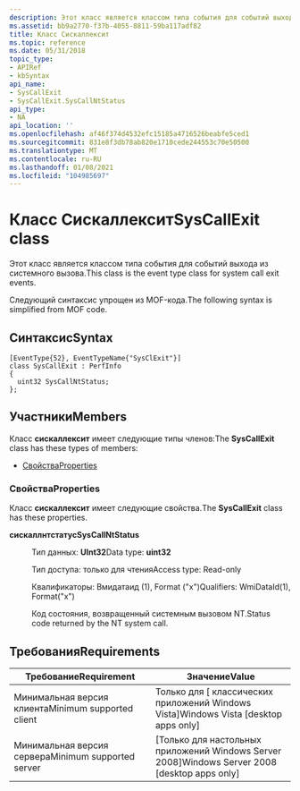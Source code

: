 ```yaml
---
description: Этот класс является классом типа события для событий выхода из системного вызова. Следующий синтаксис упрощен из MOF-кода.
ms.assetid: bb9a2770-f37b-4055-8811-59ba117adf82
title: Класс Сискаллексит
ms.topic: reference
ms.date: 05/31/2018
topic_type:
- APIRef
- kbSyntax
api_name:
- SysCallExit
- SysCallExit.SysCallNtStatus
api_type:
- NA
api_location: ''
ms.openlocfilehash: af46f374d4532efc15185a4716526beabfe5ced1
ms.sourcegitcommit: 831e8f3db78ab820e1710cede244553c70e50500
ms.translationtype: MT
ms.contentlocale: ru-RU
ms.lasthandoff: 01/08/2021
ms.locfileid: "104985697"
---
```

# <a name="syscallexit-class"></a><span data-ttu-id="35e18-104">Класс Сискаллексит</span><span class="sxs-lookup"><span data-stu-id="35e18-104">SysCallExit class</span></span>

<span data-ttu-id="35e18-105">Этот класс является классом типа события для событий выхода из системного вызова.</span><span class="sxs-lookup"><span data-stu-id="35e18-105">This class is the event type class for system call exit events.</span></span>

<span data-ttu-id="35e18-106">Следующий синтаксис упрощен из MOF-кода.</span><span class="sxs-lookup"><span data-stu-id="35e18-106">The following syntax is simplified from MOF code.</span></span>

## <a name="syntax"></a><span data-ttu-id="35e18-107">Синтаксис</span><span class="sxs-lookup"><span data-stu-id="35e18-107">Syntax</span></span>

``` syntax
[EventType{52}, EventTypeName{"SysClExit"}]
class SysCallExit : PerfInfo
{
  uint32 SysCallNtStatus;
};
```

## <a name="members"></a><span data-ttu-id="35e18-108">Участники</span><span class="sxs-lookup"><span data-stu-id="35e18-108">Members</span></span>

<span data-ttu-id="35e18-109">Класс **сискаллексит** имеет следующие типы членов:</span><span class="sxs-lookup"><span data-stu-id="35e18-109">The **SysCallExit** class has these types of members:</span></span>

-   [<span data-ttu-id="35e18-110">Свойства</span><span class="sxs-lookup"><span data-stu-id="35e18-110">Properties</span></span>](#properties)

### <a name="properties"></a><span data-ttu-id="35e18-111">Свойства</span><span class="sxs-lookup"><span data-stu-id="35e18-111">Properties</span></span>

<span data-ttu-id="35e18-112">Класс **сискаллексит** имеет следующие свойства.</span><span class="sxs-lookup"><span data-stu-id="35e18-112">The **SysCallExit** class has these properties.</span></span>

<dl> <dt>

<span data-ttu-id="35e18-113">**сискаллнтстатус**</span><span class="sxs-lookup"><span data-stu-id="35e18-113">**SysCallNtStatus**</span></span>
</dt> <dd> <dl> <dt>

<span data-ttu-id="35e18-114">Тип данных: **UInt32**</span><span class="sxs-lookup"><span data-stu-id="35e18-114">Data type: **uint32**</span></span>
</dt> <dt>

<span data-ttu-id="35e18-115">Тип доступа: только для чтения</span><span class="sxs-lookup"><span data-stu-id="35e18-115">Access type: Read-only</span></span>
</dt> <dt>

<span data-ttu-id="35e18-116">Квалификаторы: Вмидатаид (1), Format ("x")</span><span class="sxs-lookup"><span data-stu-id="35e18-116">Qualifiers: WmiDataId(1), Format("x")</span></span>
</dt> </dl>

<span data-ttu-id="35e18-117">Код состояния, возвращенный системным вызовом NT.</span><span class="sxs-lookup"><span data-stu-id="35e18-117">Status code returned by the NT system call.</span></span>

</dd> </dl>

## <a name="requirements"></a><span data-ttu-id="35e18-118">Требования</span><span class="sxs-lookup"><span data-stu-id="35e18-118">Requirements</span></span>



| <span data-ttu-id="35e18-119">Требование</span><span class="sxs-lookup"><span data-stu-id="35e18-119">Requirement</span></span> | <span data-ttu-id="35e18-120">Значение</span><span class="sxs-lookup"><span data-stu-id="35e18-120">Value</span></span> |
|-------------------------------------|------------------------------------------------------|
| <span data-ttu-id="35e18-121">Минимальная версия клиента</span><span class="sxs-lookup"><span data-stu-id="35e18-121">Minimum supported client</span></span><br/> | <span data-ttu-id="35e18-122">Только для \[ классических приложений Windows Vista\]</span><span class="sxs-lookup"><span data-stu-id="35e18-122">Windows Vista \[desktop apps only\]</span></span><br/>       |
| <span data-ttu-id="35e18-123">Минимальная версия сервера</span><span class="sxs-lookup"><span data-stu-id="35e18-123">Minimum supported server</span></span><br/> | <span data-ttu-id="35e18-124">\[Только для настольных приложений Windows Server 2008\]</span><span class="sxs-lookup"><span data-stu-id="35e18-124">Windows Server 2008 \[desktop apps only\]</span></span><br/> |



 

 




